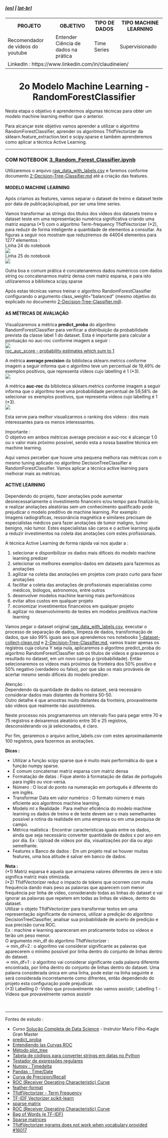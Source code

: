 <h5><a href="blank_">[en]</a> | <a href="blank_">[pt-br]</a>
</h5>
<h5>
<div>
  <table>
    <tr>
      <th>PROJETO</th>
      <th>OBJETIVO</th>
      <th>TIPO DE DADOS</th>
      <th>TIPO MACHINE LEARNING</th>
    </tr>
    <tr>
      <td>Recomendador de vídeos do youtube</td>
      <td>Entender Ciência de dados na prática</td>
      <td>Time Series</td>
      <td>Supervisionado</td>
    </tr>
    <tr>
        <td colspan="4">LinkedIn : https://www.linkedin.com/in/claudineien/</td>
    </tr>
  </table>
</div>
</h5>

<h1 align='center'>2o Modelo Machine Learning - RandomForestClassifier</h1>

<p>Nesta etapa o objetivo é aprendermos algumas técnicas para obter um modelo machine learning melhor que o anterior.</p>
<p>Para alcançar este objetivo vamos aprender a utilizar o algoritmo RandomForestClassifier, aprender os algoritmos TfidfVectorizer da sklearn.feature_extraction.text e scipy.sparse e também aprenderemos como aplicar a técnica Active Learning.</p>

<hr>
<h3>COM NOTEBOOK <a href="/1-source-code/3_Random_Forest_Classifier.ipynb">3_Random_Forest_Classifier.ipynb</a></h3>
<p>Utilizaremos o arquivo <a href="/2-dataset">raw_data_with_labels.csv</a> e faremos conforme documento <a href="https://github.com/claudineien/youtube-recommender-machine-learning/blob/master/2-Decision-Tree-Classifier.md">2-Decision-Tree-Classifier.md</a> até a criação das features.</p>

<h4>MODELO MACHINE LEARNING</h4>
<p>Após criamos as features, vamos separar o dataset de treino e dataset teste por data de publicação/upload, por ser uma time series.</p>
<p>Vamos transformar as strings dos títulos dos vídeos dos datasets treino e dataset teste em uma representação numérica significativa criando uma matriz esparsa (*1) com o algoritmo Term-frequency TfidfVectorizer (*2), para reduzir de forma inteligente a quantidade de elementos a consultar. As figuras a seguir nos mostram que reduziremos de 44004 elementos para 1277 elementos :<br>
Linha 24 do notebook<br>
<img src="/3-images/2rand_fores_tfid0.png"><br>
Linha 25 do notebook<br>
<img src="/3-images/2rand_fores_tfid1.png"></p>
<p>Outra boa e comum prática é concatenaremos dados numéricos com dados string ou concatenarmos matriz densa com matriz esparsa, e para isto utilizaremos a biblioteca scipy.sparse</p>
<p>Após estas técnicas vamos treinar o algorítmo RandomForestClassifier configurando o argumento class_weight="balanced" (mesmo objetivo do explicado no documento <a href="https://github.com/claudineien/youtube-recommender-machine-learning/blob/master/2-Decision-Tree-Classifier.md">2-Decision-Tree-Classifier.md</a>).</p>

<h4>AS MÉTRICAS DE AVALIAÇÃO</h4>
<p>Visualizaremos a métrica <strong>predict_proba</strong> do algorítmo RandomForestClassifier para verificar a distribuição da probabilidade prevista da classe label 1 do dataset. Esta é importante para calcular a pontuação no auc-roc conforme imagem a seguir :<br>
<img src="/3-images/2rand_fores_proba0.png"><br>
<a href="https://scikit-learn.org/stable/modules/generated/sklearn.metrics.roc_auc_score.html">roc_auc_score - probability estimates which sum to 1</a> </p>
<p>A métrica <strong>average precision</strong> da biblioteca sklearn.metrics conforme imagem a seguir informa que o algorítmo teve um percentual de 19,49% de exemplos positivos, que representa vídeos cujo labelling é 1 (*3).<br>
<img src="/3-images/2rand_fores_aver_prec.png"></p>
<p>A métrica <strong>auc-roc</strong> da biblioteca sklearn.metrics conforme imagem a seguir informa que o algorítmo teve uma probabilidade percentual de 59,58% de selecionar os exemplos positivos, que representa vídeos cujo labelling é 1 (*3).<br>
<img src="/3-images/2rand_fores_auc_roc.png"></p>
<p>Esta serve para melhor visualizarmos o ranking dos vídeos : dos mais interessantes para os menos interessantes.</p>
<p>Importante :<br>
O objetivo em ambos métricas average precision e auc-roc é alcançar 1.0 ou o valor mais próximo possível, sendo esta a nossa baseline técnica em machine learning.</p>
<p>Aqui vamos perceber que houve uma pequena melhora nas métricas com o mesmo tuning aplicado no algorítmo DecisionTreeClassifier e RandomForestClassifier. Vamos aplicar a técnica active learning para melhorar mais as métricas.</p>

<h4>ACTIVE LEARNING</h4>
<p>Dependendo do projeto, fazer anotações pode aumentar desnecessariamente o investimento financeiro e/ou tempo para finalizá-lo, e realizar anotações aleatórias sem um conhecimento qualificado pode prejudicar o modelo preditivo de machine learning. Por exemplo :<br>
Imagens radiográficas, ressonância magnética e similares precisam de especialistas médicos para fazer anotações de tumor maligno, tumor benigno, não tumor. Estes especialistas são caros e o active learning ajuda a reduzir investimentos na coleta das anotações com estes profissionais.</p>
<p>A técnica Active Learning de forma rápida vai nos ajudar a :
    <ol>
        <li>selecionar e disponibilizar os dados mais difíceis do modelo machine learning predizer</li>
        <li>selecionar os melhores exemplos-dados em datasets para fazermos as anotações</li>
        <li>agilizar na coleta das anotações em projetos com prazo curto para fazer anotações</li>
        <li>facilitar a coleta das anotações de profissionais especialistas como médicos, biólogos, astronomos, entre outros</li>
        <li>desenvolver modelos machine learning mais performáticos</li>
        <li>evitar altos custos em qualquer projeto</li>
        <li>economizar investimentos financeiros em qualquer projeto</li>
        <li>agilizar no desenvolvimento de testes em modelos preditivos machine learning</li>
    </ol>
</p>
<p>Vamos pegar o dataset original <a href="/2-dataset">raw_data_with_labels.csv</a>, executar o processo de separação de dados, limpeza de dados, transformação de dados, que são 99% iguais aos que aprendemos nos notebooks <a href="https://github.com/claudineien/youtube-recommender-machine-learning/blob/master/1-dataset-collect-clean.md">1-dataset-collect-clean.md</a> e <a href="https://github.com/claudineien/youtube-recommender-machine-learning/blob/master/2-Decision-Tree-Classifier.md">2-Decision-Tree-Classifier.md</a>, vamos trazer apenas os registros cuja coluna Y seja nula, aplicaremos o algorítmo predict_proba do algorítmo RandomForestClassifier sob os títulos de vídeos e gravaremos o resultado no dataset, em um novo campo p (probabilidade). Então selecionaremos os vídeos mais próximos da fronteira dos 50% positivo e 50% negativo (verdadeiro ou falso), por que são os mais prováveis de acertar mesmo sendo difíceis do modelo predizer.</p>
<p>Atenção :<br>
Dependendo da quantidade de dados no dataset, será necessário considerar dados mais distantes da fronteira 50-50.<br>
Outro detalhe é que amostras muito distantes da fronteira, provavelmente são vídeos que realmente não assistiremos.</p>
<p>Neste processo nós programaremos um intervalo fixo para pegar entre 70 e 75 registros e deixaremos aleatório entre 30 e 25 registros, desconsiderando os já selecionados, é claro.</p>
<p>Por fim, geraremos o arquivo active_labels.csv com estes aproximadamente 100 registros, para fazermos as anotações.</p>
<p><strong>Dicas :</strong><br>
    <ul>
        <li>Utilizar a função scipy sparse que é muito mais performática do que a função numpy sparse.</li>
        <li>É comum concaternar matriz esparsa com matriz densa</li>
        <li>Formatação de datas : Fique atento à formatação de datas de português para inglês ou vice-versa.</li>
        <li>Número : O local do ponto na numeração em português é diferente do em inglês.</li>
        <li>Transformar Data em valor numérico : O formato número é mais eficiente aos algoritmos machine learning.</li>
        <li>Modelo ml x Realidade : Para melhor eficiência do modelo machine learning os dados de treino e de teste devem ser o mais semelhantes possível a rotina da realidade em uma empresa ou em uma pesquisa de campo.</li>
        <li>Métrica realística : Encontrar características iguais entre os dados, ainda que seja necessário converter quantidade de dados x por ano em por dia. Ex : Upload de vídeos por dia, visualizações por dia ou algo semelhante.</li>
        <li>Features x Banco de dados : Em um projeto real se houver muitas features, uma boa atitude é salvar em banco de dados.</li>
    </ul>
</p>
<p><strong>Nota :</strong><br>
(*1) Matriz esparsa é aquela que armazena valores diferentes de zero e isto significa matriz mais otimizada.<br>
(*2) TfidfVectorizer reduz o impacto de tokens que ocorrem com muita frequência dando mais peso as palavras que aparecem com menor frequência por linha de vídeo, considerando todas as linhas do dataset e vai ignorar as palavras que repetem em todas as linhas de vídeos, dentro do dataset.<br>
Utilizar o objeto TfidfVectorizer para transformar textos em uma representação significante de números, utilizar a predição do algoritmo DecisionTreeClassifier, analisar sua probabilidade de acerto de predição e sua precisão curva ROC.<br>
Ex : machine e learning apareceram em praticamente todos os vídeos e terão um peso menor.<br>
O argumento min_df do algoritmo TfidfVectorizer :<br>
-> min_df=2 : o algorítmo vai considerar significante as palavras que aparecerem o mínimo possível por linha dentro do conjunto de linhas dentro do dataset.<br>
-> min_df=1 : o algorítmo vai considerar significante cada palavra diferente encontrada, por linha dentro do conjunto de linhas dentro do dataset. Uma palavra considerada única em uma linha, pode estar na linha seguinte e será considerada incorretamente como difrentes, então dependendo do projeto esta configuração pode prejudicar.<br>
(*3) Labelling 0 -Vídeo que provavelmente não vamos assistir; Labelling 1 -Vídeos que provavelmente vamos assistir

<br>
<br>
<br>
<hr>
<p>Fontes de estudo :
    <ul>
        <li>Curso <a href="https://curso.mariofilho.com/">   
        Solução Completa de Data Science</a> - Instrutor Mario Filho-Kagle Gran Master</li>
        <li><a href="https://towardsdatascience.com/my-random-forest-classifier-cheat-sheet-in-python-fedb84f8cf4f">predict_proba</a></li>
        <li><a href="https://www.youtube.com/watch?v=Y1XAP6omGzo">Entendiendo las Curvas ROC</a></li>
        <li><a href="https://scikit-learn.org/stable/modules/generated/sklearn.tree.plot_tree.html">Método plot_tree</a></li>
        <li><a href="https://strftime.org/">Tabela de códigos para converter strings em datas no Python</a></li>
        <li><a href="http://gskinner.com/RegExr/">Testador de expressões regulares</a></li>
        <li><a href="https://numpy.org/doc/stable/reference/arrays.datetime.html">Numpy : Timedelta</a></li>
        <li><a href="https://pandas.pydata.org/pandas-docs/stable/user_guide/timeseries.html">Pandas : Time/Date</a></li>
        <li><a href="https://scikit-learn.org/stable/auto_examples/model_selection/plot_precision_recall.html#sphx-glr-auto-examples-model-selection-plot-precision-recall-py">Curva de Precision/Recall</a></li>
        <li><a href="https://scikit-learn.org/stable/modules/model_evaluation.html#roc-metrics">ROC (Receiver Operating Characteristic) Curve</a></li>
        <li><a href="https://pypi.org/project/feather-format/">feather-format</a></li>
        <li><a href="https://scikit-learn.org/stable/modules/generated/sklearn.feature_extraction.text.TfidfVectorizer.html">TfidfVectorizer - Term Frequency</a></li>
        <li><a href="https://medium.com/@cmukesh8688/tf-idf-vectorizer-scikit-learn-dbc0244a911a">TF-IDF Vectorizer scikit-learn</a></li>
        <li><a href="https://docs.scipy.org/doc/scipy/reference/generated/scipy.sparse.csc_matrix.html">sparse matrix</a></li>
        <li><a href="https://scikit-learn.org/stable/modules/model_evaluation.html#roc-metrics">ROC (Receiver Operating Characteristic) Curve</a></li>
        <li><a href="https://scikit-learn.org/stable/modules/feature_extraction.html#text-feature-extraction">Bag of Words (e TF-IDF)</a></li>
        <li><a href="https://docs.scipy.org/doc/scipy/reference/sparse.html">Sparse matrices</a></li>
        <li><a href="https://github.com/scikit-learn/scikit-learn/issues/16017">TfidfVectorizer ngrams does not work when vocabulary provided #16017</a></li>
    </ul>
</p>
